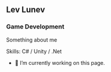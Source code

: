 ## Lev Lunev
### Game Development
Something about me

Skills: C# / Unity / .Net

- 🔭 I’m currently working on this page. 


